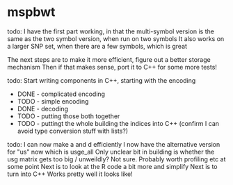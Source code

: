 # mspbwt

todo:
I have the first part working, in that the multi-symbol version is the same as the two symbol version, when run on two symbols
It also works on a larger SNP set, when there are a few symbols, which is great

The next steps are to make it more efficient, figure out a better storage mechanism
Then if that makes sense, port it to C++ for some more tests!

todo:
Start writing components in C++, starting with the encoding
 - DONE - complicated encoding
 - TODO - simple encoding
 - DONE - decoding
 - TODO - putting those both together
 - TODO - puttingt the whole building the indices into C++ (confirm I can avoid type conversion stuff with lists?)


todo:
I can now make a and d efficiently
I now have the alternative version for "us" now which is usge_all
Only unclear bit in building is whether the usg matrix gets too big / unweildly? Not sure. Probably worth profiling etc at some point
Next is to look at the R code a bit more and simplify
Next is to turn into C++
Works pretty well it looks like!
